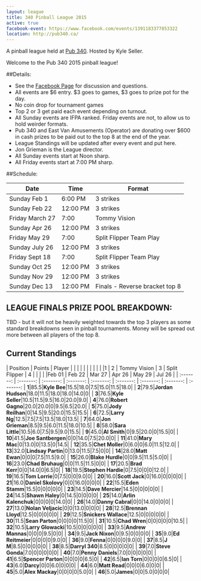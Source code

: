 ```yaml
---
layout: league
title: 340 Pinball League 2015
active: true
facebook-event: https://www.facebook.com/events/1391183377853322
location: http://pub340.ca/
---
```


<p class="message">
   A pinball league held at <a href="http://pub340.ca/pinball-2/">Pub 340</a>. Hosted by Kyle Seller. 
</p>

Welcome to the Pub 340 2015 pinball league!

##Details:
- See the [Facebook Page](https://www.facebook.com/events/1391183377853322) for discussion and questions.
- All events are $6 entry. $3 goes to games, $3 goes to prize pot for the day. 
- No coin drop for tournament games
- Top 2 or 3 get paid each event depending on turnout.
- All Sunday events are IFPA ranked. Friday events are not, to allow us to hold weirder formats.
- Pub 340 and East Van Amusements (Operator) are donating over $600 in cash prizes to be paid out to the top 8 at the end of the year.
- League Standings will be updated after every event and put here.
- Jon Grieman is the League director.
- All Sunday events start at Noon sharp. 
- All Friday events start at 7:00 PM sharp.

##Schedule:

| Date | Time | Format 
| ---- | ---- | -----
| Sunday Feb 1 |6:00 PM| 3 strikes
| Sunday Feb 22 |12:00 PM| 3 strikes 
| Friday March 27 |7:00| Tommy Vision 
| Sunday Apr 26 |12:00 PM| 3 strikes 
| Friday May 29 |7:00| Split Flipper Team Play 
| Sunday July 26 |12:00 PM| 3 strikes 
| Friday Sept 18 |7:00| Split Flipper Team Play 
| Sunday Oct 25 |12:00 PM| 3 strikes 
| Sunday Nov 29 |12:00 PM| 3 strikes 
| Sunday Dec 13 |12:00 PM| Finals - Reverse bracket top 8

## LEAGUE FINALS PRIZE POOL BREAKDOWN:
TBD - but it will not be heavily weighted towards the top 3 players as some standard breakdowns seen in pinball tournaments. Money will be spread out more between all players of the top 8.

## Current Standings

| Position | Points | Player | | | | | | |
 | | | |1 | 2 | Tommy Vision | 3 | Split Flipper | 4 | 
 | | | |Feb 01 | Feb 22 | Mar 27 | Apr 26 | May 29 | Jul 26 | 
| :-------: | :-------: | :-------: | :-------: | :-------: | :-------: | :-------: | :-------: | :-------: 
| **1**|85.5|**Kyle Bee**|15.5|18.0|7.5|15.0|11.5|18.0|
| **2**|79.5|**Jordan Hudson**|18.0|11.5|18.0|18.0|14.0|0|
| **3**|76.5|**Kyle Seller**|10.5|11.5|9.5|16.0|20.0|9.0|
| **4**|76.0|**Robert Gagno**|20.0|20.0|0|9.5|6.5|20.0|
| **5**|75.0|**Jody Reilhan**|0|14.5|9.5|20.0|15.5|15.5|
| **6**|72.5|**Larry Ng**|12.5|7.5|7.5|13.5|18.0|13.5|
| **7**|64.0|**Jon Grieman**|8.5|9.5|6.0|11.5|18.0|10.5|
| **8**|58.0|**Sara Little**|10.5|6.0|7.5|9.5|9.0|15.5|
| **9**|45.0|**Al Smith**|0|9.5|20.0|0|15.5|0|
| **10**|41.5|**Joe Santbergen**|0|0|14.0|7.5|20.0|0|
| **11**|41.0|**Mary Mac**|0|13.0|0|13.5|0|14.5|
| **12**|35.5|**Chet Moller**|0|6.0|0|6.0|11.5|12.0|
| **13**|32.0|**Lindsay Partin**|0|13.0|11.5|7.5|0|0|
| **14**|28.0|**Matt Ewan**|0|0|0|7.5|11.5|9.0|
| **15**|26.0|**Blake Hurdle**|0|0|9.5|11.5|5.0|0|
| **16**|23.0|**Chad Bruhaug**|0|0|11.5|11.5|0|0|
| **17**|20.5|**Brad Kerr**|0|0|14.0|0|6.5|0|
| **18**|19.5|**Stephen Hardie**|0|7.5|0|0|0|12.0|
| **19**|16.5|**Tom Lorrie**|0|7.5|0|0|9.0|0|
| **20**|16.0|**Scott Jack**|0|16.0|0|0|0|0|
| **21**|16.0|**Daniel Skolovy**|0|0|16.0|0|0|0|
| **22**|15.5|**Eden Stamm**|15.5|0|0|0|0|0|
| **23**|14.5|**Dave Mercier**|14.5|0|0|0|0|0|
| **24**|14.5|**Shawn Haley**|0|14.5|0|0|0|0|
| **25**|14.0|**Arlin Kalenchuk**|0|0|0|0|14.0|0|
| **26**|14.0|**Danny Cabral**|0|0|14.0|0|0|0|
| **27**|13.0|**Nolan Veljacic**|0|0|13.0|0|0|0|
| **28**|12.5|**Brennan Lloyd**|12.5|0|0|0|0|0|
| **29**|12.5|**Snickers Wallace**|12.5|0|0|0|0|0|
| **30**|11.5|**Sean Parton**|0|0|0|0|11.5|0|
| **31**|10.5|**Chad Wren**|0|0|0|0|0|10.5|
| **32**|10.5|**Larry Glowacki**|10.5|0|0|0|0|0|
| **33**|9.5|**Andrew Mannas**|0|0|0|9.5|0|0|
| **34**|9.5|**Jack Nixon**|0|9.5|0|0|0|0|
| **35**|9.0|**Ed Reitmeier**|0|0|0|0|9.0|0|
| **36**|9.0|**Fenna**|0|0|0|0|9.0|0|
| **37**|8.5|**J M**|8.5|0|0|0|0|0|
| **38**|8.5|**Darryl 340**|8.5|0|0|0|0|0|
| **39**|7.0|**Steve Gonda**|7.0|0|0|0|0|0|
| **40**|7.0|**Penny Daniels**|7.0|0|0|0|0|0|
| **41**|6.5|**Spencer Parton**|0|0|0|0|6.5|0|
| **42**|6.5|**Ian Torn**|0|0|0|0|6.5|0|
| **43**|6.0|**Darcy**|0|0|6.0|0|0|0|
| **44**|6.0|**Matt Read**|0|0|0|6.0|0|0|
| **45**|5.0|**Alex Mackay**|0|0|0|0|5.0|0|
| **46**|5.0|**James**|0|0|5.0|0|0|0|